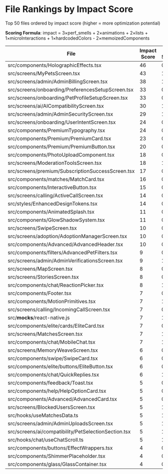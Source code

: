 # File Rankings by Impact Score

Top 50 files ordered by impact score (higher = more optimization potential)

**Scoring Formula**: impact = 3×perf_smells + 2×animations + 2×lists + 1×microInteractions + 1×hardcodedColors - 2×memoizedComponents

| File | Impact Score | Perf Smells | Animations | Lists | Micro | Colors | Memoized |
|------|-------------|-------------|------------|-------|-------|--------|----------|
| src/components/HolographicEffects.tsx | 46 | 0 | 1 | 0 | 0 | 44 | 0 |
| src/screens/MyPetsScreen.tsx | 43 | 1 | 0 | 1 | 0 | 38 | 0 |
| src/screens/admin/AdminBillingScreen.tsx | 38 | 1 | 0 | 1 | 0 | 33 | 0 |
| src/screens/onboarding/PreferencesSetupScreen.tsx | 33 | 0 | 1 | 0 | 0 | 31 | 0 |
| src/screens/onboarding/PetProfileSetupScreen.tsx | 33 | 0 | 1 | 0 | 0 | 31 | 0 |
| src/screens/ai/AICompatibilityScreen.tsx | 30 | 1 | 0 | 1 | 0 | 25 | 0 |
| src/screens/admin/AdminSecurityScreen.tsx | 29 | 1 | 0 | 1 | 0 | 24 | 0 |
| src/screens/onboarding/UserIntentScreen.tsx | 24 | 0 | 1 | 0 | 0 | 22 | 0 |
| src/components/PremiumTypography.tsx | 24 | 0 | 1 | 0 | 0 | 22 | 0 |
| src/components/Premium/PremiumCard.tsx | 23 | 0 | 1 | 0 | 0 | 21 | 0 |
| src/components/Premium/PremiumButton.tsx | 20 | 0 | 1 | 0 | 0 | 18 | 0 |
| src/components/PhotoUploadComponent.tsx | 18 | 0 | 1 | 0 | 0 | 16 | 0 |
| src/screens/ModerationToolsScreen.tsx | 18 | 1 | 0 | 1 | 0 | 19 | 3 |
| src/screens/premium/SubscriptionSuccessScreen.tsx | 17 | 0 | 1 | 0 | 0 | 15 | 0 |
| src/components/matches/MatchCard.tsx | 16 | 0 | 1 | 0 | 0 | 14 | 0 |
| src/components/InteractiveButton.tsx | 15 | 0 | 1 | 0 | 0 | 13 | 0 |
| src/screens/calling/ActiveCallScreen.tsx | 14 | 0 | 1 | 0 | 0 | 12 | 0 |
| src/styles/EnhancedDesignTokens.tsx | 14 | 0 | 1 | 0 | 0 | 12 | 0 |
| src/components/AnimatedSplash.tsx | 11 | 0 | 1 | 0 | 0 | 9 | 0 |
| src/components/GlowShadowSystem.tsx | 11 | 0 | 1 | 0 | 0 | 9 | 0 |
| src/screens/SwipeScreen.tsx | 10 | 0 | 1 | 0 | 0 | 8 | 0 |
| src/screens/adoption/AdoptionManagerScreen.tsx | 10 | 0 | 1 | 0 | 0 | 8 | 0 |
| src/components/Advanced/AdvancedHeader.tsx | 10 | 0 | 1 | 0 | 0 | 14 | 3 |
| src/components/filters/AdvancedPetFilters.tsx | 9 | 0 | 1 | 0 | 0 | 7 | 0 |
| src/screens/admin/AdminVerificationsScreen.tsx | 9 | 1 | 0 | 1 | 0 | 16 | 6 |
| src/screens/MapScreen.tsx | 8 | 0 | 1 | 0 | 0 | 10 | 2 |
| src/screens/StoriesScreen.tsx | 8 | 0 | 1 | 0 | 0 | 6 | 0 |
| src/components/chat/ReactionPicker.tsx | 8 | 1 | 0 | 1 | 0 | 3 | 0 |
| src/components/Footer.tsx | 7 | 0 | 1 | 0 | 0 | 5 | 0 |
| src/components/MotionPrimitives.tsx | 7 | 1 | 1 | 1 | 0 | 0 | 0 |
| src/screens/calling/IncomingCallScreen.tsx | 7 | 0 | 1 | 0 | 0 | 5 | 0 |
| src/__mocks__/react-native.js | 7 | 1 | 1 | 1 | 0 | 0 | 0 |
| src/components/elite/cards/EliteCard.tsx | 7 | 0 | 1 | 0 | 0 | 5 | 0 |
| src/screens/MatchesScreen.tsx | 7 | 1 | 0 | 1 | 0 | 2 | 0 |
| src/components/chat/MobileChat.tsx | 7 | 1 | 0 | 1 | 0 | 2 | 0 |
| src/screens/MemoryWeaveScreen.tsx | 6 | 0 | 1 | 0 | 0 | 8 | 2 |
| src/components/swipe/SwipeCard.tsx | 6 | 0 | 1 | 0 | 0 | 4 | 0 |
| src/components/elite/buttons/EliteButton.tsx | 6 | 0 | 1 | 0 | 0 | 4 | 0 |
| src/components/chat/QuickReplies.tsx | 6 | 1 | 0 | 1 | 0 | 1 | 0 |
| src/components/feedback/Toast.tsx | 5 | 0 | 1 | 0 | 0 | 3 | 0 |
| src/components/help/HelpOptionCard.tsx | 5 | 0 | 1 | 0 | 0 | 3 | 0 |
| src/components/Advanced/AdvancedCard.tsx | 5 | 0 | 1 | 0 | 0 | 11 | 4 |
| src/screens/BlockedUsersScreen.tsx | 5 | 1 | 0 | 1 | 0 | 8 | 4 |
| src/hooks/useMatchesData.ts | 5 | 1 | 0 | 1 | 0 | 0 | 0 |
| src/screens/admin/AdminUploadsScreen.tsx | 5 | 1 | 0 | 1 | 0 | 10 | 5 |
| src/screens/ai/compatibility/PetSelectionSection.tsx | 5 | 1 | 0 | 1 | 0 | 0 | 0 |
| src/hooks/chat/useChatScroll.ts | 5 | 1 | 0 | 1 | 0 | 0 | 0 |
| src/components/buttons/EffectWrappers.tsx | 4 | 0 | 1 | 0 | 0 | 2 | 0 |
| src/components/ShimmerPlaceholder.tsx | 4 | 0 | 1 | 0 | 0 | 2 | 0 |
| src/components/glass/GlassContainer.tsx | 4 | 0 | 1 | 0 | 0 | 2 | 0 |
